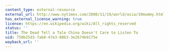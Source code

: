 ```yaml
---
content_type: external-resource
external_url: http://www.nytimes.com/2008/11/19/world/asia/19mummy.html?pagewanted=all
has_external_license_warning: true
license: https://en.wikipedia.org/wiki/All_rights_reserved
status: ''
title: The Dead Tell a Tale China Doesn't Care to Listen To
uid: 750b25d3-7ab8-47e3-80b3-3e2674b9175e
wayback_url: ''
---
```

